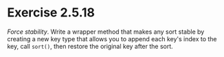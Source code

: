 # Exercise 2.5.18

*Force stability*. Write a wrapper method that makes any sort stable by creating
a new key type that allows you to append each key's index to the key, call `sort()`,
then restore the original key after the sort.